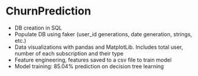 # ChurnPrediction
- DB creation in SQL
- Populate DB using faker (user_id generations, date generation, strings, etc.)
- Data visualizations with pandas and MatplotLib. Includes total user, number of each subscription and their type
- Feature engineering, features saved to a csv file to train model
- Model training: 85.04% prediction on decision tree learning
